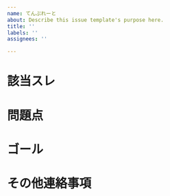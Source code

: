 ```yaml
---
name: てんぷれーと
about: Describe this issue template's purpose here.
title: ''
labels: ''
assignees: ''

---
```


# 該当スレ

# 問題点

# ゴール

# その他連絡事項
